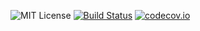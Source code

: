 ![MIT License](https://img.shields.io/badge/license-MIT-blue.svg) [![Build Status](https://travis-ci.org/afterwise/aw-socket.svg?branch=master)](https://travis-ci.org/afterwise/aw-socket) [![codecov.io](https://codecov.io/github/afterwise/aw-socket/coverage.svg?branch=master)](https://codecov.io/github/afterwise/aw-socket?branch=master)
